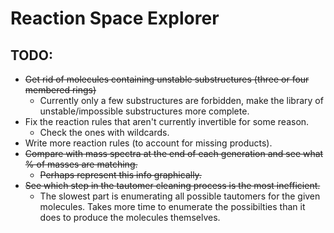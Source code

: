 # Reaction Space Explorer

## TODO:
* ~~Get rid of molecules containing unstable substructures (three or four membered rings)~~
    * Currently only a few substructures are forbidden, make the library of unstable/impossible substructures more complete.
* Fix the reaction rules that aren't currently invertible for some reason.
    * Check the ones with wildcards.
* Write more reaction rules (to account for missing products).
* ~~Compare with mass spectra at the end of each generation and see what % of masses are matching.~~
    * ~~Perhaps represent this info graphically.~~
* ~~See which step in the tautomer cleaning process is the most inefficient.~~
    * The slowest part is enumerating all possible tautomers for the given molecules. Takes more time to enumerate the possibilties than it does to produce the molecules themselves.
